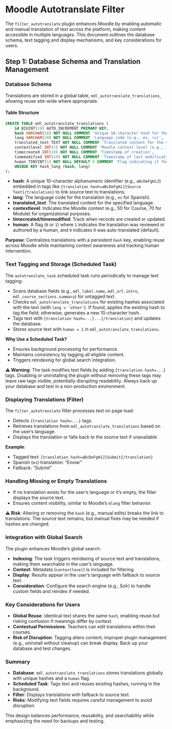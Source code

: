 # Moodle Autotranslate Filter

The `filter_autotranslate` plugin enhances Moodle by enabling automatic and manual translation of text across the platform, making content accessible in multiple languages. This document outlines the database schema, text tagging and display mechanisms, and key considerations for users.

## Step 1: Database Schema and Translation Management

### Database Schema

Translations are stored in a global table, `mdl_autotranslate_translations`, allowing reuse site-wide where appropriate.

#### Table Structure

```sql
CREATE TABLE mdl_autotranslate_translations (
    id BIGINT(10) AUTO_INCREMENT PRIMARY KEY,
    hash VARCHAR(10) NOT NULL COMMENT 'Unique 10-character hash for the source text',
    lang VARCHAR(20) NOT NULL COMMENT 'Language code (e.g., es, ru)',
    translated_text TEXT NOT NULL COMMENT 'Translated content for the specified language',
    contextlevel INT(2) NOT NULL COMMENT 'Moodle context level (e.g., 10 for System, 50 for Course, 70 for Module)',
    timecreated INT(10) NOT NULL COMMENT 'Timestamp of creation',
    timemodified INT(10) NOT NULL COMMENT 'Timestamp of last modification',
    human TINYINT(1) NOT NULL DEFAULT 0 COMMENT 'Flag indicating if the translation is human-reviewed (1) or auto-translated (0)',
    UNIQUE KEY hash_lang (hash, lang)
);
```

- **hash**: A unique 10-character alphanumeric identifier (e.g., `aBcDeFgHiJ`) embedded in tags like `{translation hash=aBcDeFgHiJ}Source Text{/translation}` to link source text to translations.
- **lang**: The language code for the translation (e.g., `es` for Spanish).
- **translated_text**: The translated content for the specified language.
- **contextlevel**: Indicates the Moodle context (e.g., 50 for Course, 70 for Module) for organizational purposes.
- **timecreated/timemodified**: Track when records are created or updated.
- **human**: A flag (`0` or `1`) where `1` indicates the translation was reviewed or authored by a human, and `0` indicates it was auto-translated (default).

**Purpose**:
Centralizes translations with a persistent `hash` key, enabling reuse across Moodle while maintaining context awareness and tracking human intervention.

### Text Tagging and Storage (Scheduled Task)

The `autotranslate_task` scheduled task runs periodically to manage text tagging:

- Scans database fields (e.g., `mdl_label.name`, `mdl_url.intro`, `mdl_course_sections.summary`) for untagged text.
- Checks `mdl_autotranslate_translations` for existing hashes associated with the text (with `lang = 'other'`). If found, applies the existing hash to tag the field; otherwise, generates a new 10-character hash.
- Tags text with `{translation hash=...}...{/translation}` and updates the database.
- Stores source text with `human = 1` in `mdl_autotranslate_translations`.

**Why Use a Scheduled Task?**

- Ensures background processing for performance.
- Maintains consistency by tagging all eligible content.
- Triggers reindexing for global search integration.

**⚠️ Warning**:
The task modifies text fields by adding `{translation hash=...}` tags. Disabling or uninstalling the plugin without removing these tags may leave raw tags visible, potentially disrupting readability. Always back up your database and test in a non-production environment.

### Displaying Translations (Filter)

The `filter_autotranslate` filter processes text on page load:

- Detects `{translation hash=...}` tags.
- Retrieves translations from `mdl_autotranslate_translations` based on the user’s language.
- Displays the translation or falls back to the source text if unavailable.

**Example**:

- Tagged text: `{translation hash=aBcDeFgHiJ}Submit{/translation}`
- Spanish (`es`) translation: “Enviar”
- Fallback: “Submit”

### Handling Missing or Empty Translations

- If no translation exists for the user’s language or it’s empty, the filter displays the source text.
- Ensures content visibility, similar to Moodle’s `mlang` filter behavior.

**⚠️ Risk**:
Altering or removing the `hash` (e.g., manual edits) breaks the link to translations. The source text remains, but manual fixes may be needed if hashes are changed.

### Integration with Global Search

The plugin enhances Moodle’s global search:

- **Indexing**: The task triggers reindexing of source text and translations, making them searchable in the user’s language.
- **Context**: Metadata (`contextlevel`) is included for filtering.
- **Display**: Results appear in the user’s language with fallback to source text.
- **Consideration**: Configure the search engine (e.g., Solr) to handle custom fields and reindex if needed.

### Key Considerations for Users

- **Global Reuse**: Identical text shares the same `hash`, enabling reuse but risking confusion if meanings differ by context.
- **Contextual Permissions**: Teachers can edit translations within their courses.
- **Risk of Disruption**: Tagging alters content; improper plugin management (e.g., uninstall without cleanup) can break display. Back up your database and test changes.

### Summary

- **Database**: `mdl_autotranslate_translations` stores translations globally with unique hashes and a `human` flag.
- **Scheduled Task**: Tags text and reuses existing hashes, running in the background.
- **Filter**: Displays translations with fallback to source text.
- **Risks**: Modifying text fields requires careful management to avoid disruption.

This design balances performance, reusability, and searchability while emphasizing the need for backups and testing.
